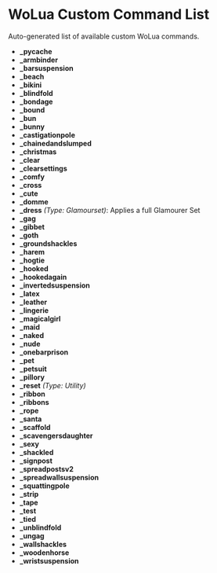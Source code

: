 # WoLua Custom Command List

Auto-generated list of available custom WoLua commands.

- **___pycache__**
- **_armbinder**
- **_barsuspension**
- **_beach**
- **_bikini**
- **_blindfold**
- **_bondage**
- **_bound**
- **_bun**
- **_bunny**
- **_castigationpole**
- **_chainedandslumped**
- **_christmas**
- **_clear**
- **_clearsettings**
- **_comfy**
- **_cross**
- **_cute**
- **_domme**
- **_dress** _(Type: Glamourset)_: Applies a full Glamourer Set
- **_gag**
- **_gibbet**
- **_goth**
- **_groundshackles**
- **_harem**
- **_hogtie**
- **_hooked**
- **_hookedagain**
- **_invertedsuspension**
- **_latex**
- **_leather**
- **_lingerie**
- **_magicalgirl**
- **_maid**
- **_naked**
- **_nude**
- **_onebarprison**
- **_pet**
- **_petsuit**
- **_pillory**
- **_reset** _(Type: Utility)_
- **_ribbon**
- **_ribbons**
- **_rope**
- **_santa**
- **_scaffold**
- **_scavengersdaughter**
- **_sexy**
- **_shackled**
- **_signpost**
- **_spreadpostsv2**
- **_spreadwallsuspension**
- **_squattingpole**
- **_strip**
- **_tape**
- **_test**
- **_tied**
- **_unblindfold**
- **_ungag**
- **_wallshackles**
- **_woodenhorse**
- **_wristsuspension**

